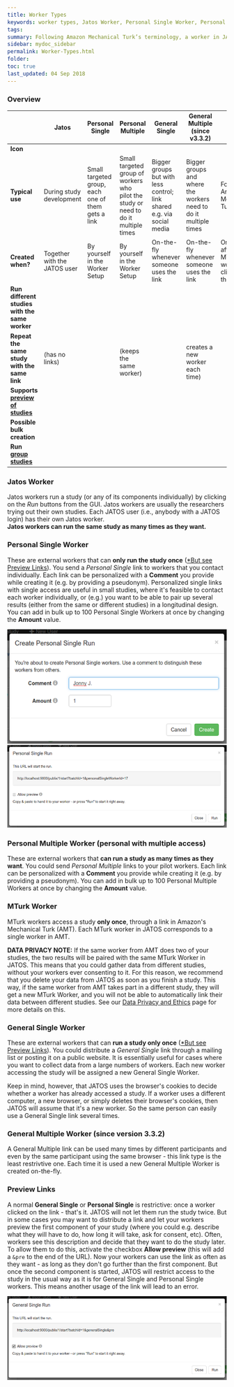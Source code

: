 ```yaml
---
title: Worker Types
keywords: worker types, Jatos Worker, Personal Single Worker, Personal Multiple Worker, MTurk Worker, General Single Worker, General Multiple Worker, MTurk Sandbox Worker, MTurk, Sandbox, General, Single, Multiple, Personal, Preview Links
tags:
summary: Following Amazon Mechanical Turk’s terminology, a worker in JATOS is a person who runs a study. Different worker types access a study in different ways. For example, some workers can run the same study multiple times, whereas others can do it only once. 
sidebar: mydoc_sidebar
permalink: Worker-Types.html
folder:
toc: true
last_updated: 04 Sep 2018
---
```


### Overview

| | Jatos             | Personal Single   | Personal Multiple | General Single    | General Multiple (since v3.3.2)  | MTurk            |
|-|-------------------|-------------------|-------------------|-------------------|-------------------|------------------|
| **Icon** | <span class="glyphicon glyphicon-wrench glyphicon-jatos"></span> | <span class="glyphicon glyphicon-leaf glyphicon-personal-single"></span> | <span class="glyphicon glyphicon-tree-deciduous glyphicon-personal-multiple"></span> | <span class="glyphicon glyphicon-glass glyphicon-general-single"></span> | <span class="glyphicon glyphicon-asterisk glyphicon-general-multiple"></span> | <span class="glyphicon glyphicon-knight glyphicon-mturk"></span> |
| **Typical use** | During study development | Small targeted group, each one of them gets a link | Small targeted group of workers who pilot the study or need to do it multiple times | Bigger groups but with less control; link shared e.g. via social media | Bigger groups and where the workers need to do it multiple times | For Amazon Mechanical Turk |
| **Created when?** | Together with the JATOS user | By yourself in the Worker Setup | By yourself in the Worker Setup | On-the-fly whenever someone uses the link | On-the-fly whenever someone uses the link | On-the-fly after a MTurk worker clicked on the HIT link |
| **Run different studies with the same worker** | <span class="glyphicon glyphicon-ok-sign"></span> | <span class="glyphicon glyphicon-remove-sign"></span> | <span class="glyphicon glyphicon-remove-sign"></span> | <span class="glyphicon glyphicon-remove-sign"></span> | <span class="glyphicon glyphicon-remove-sign"></span> | <span class="glyphicon glyphicon-ok-sign"></span> |
| **Repeat the same study with the same link** | (has no links) | <span class="glyphicon glyphicon-remove-sign"></span> | <span class="glyphicon glyphicon-ok-sign"></span><br>(keeps the same worker) | <span class="glyphicon glyphicon-remove-sign"></span> | <span class="glyphicon glyphicon-ok-sign"></span><br>creates a new worker each time) | <span class="glyphicon glyphicon-remove-sign"></span> |
| **Supports [preview of studies](Worker-Types.html#preview-links)** | <span class="glyphicon glyphicon-remove-sign"></span> | <span class="glyphicon glyphicon-ok-sign"></span> | <span class="glyphicon glyphicon-remove-sign"></span> | <span class="glyphicon glyphicon-ok-sign"></span> | <span class="glyphicon glyphicon-remove-sign"></span> | <span class="glyphicon glyphicon-remove-sign"></span> |
| **Possible bulk creation** | <span class="glyphicon glyphicon-remove-sign"></span> | <span class="glyphicon glyphicon-ok-sign"></span> | <span class="glyphicon glyphicon-ok-sign"></span> | <span class="glyphicon glyphicon-remove-sign"></span> | <span class="glyphicon glyphicon-remove-sign"></span> | <span class="glyphicon glyphicon-remove-sign"></span> |
| **Run [group studies](Example-Group-Studies)** | <span class="glyphicon glyphicon-ok-sign"></span> | <span class="glyphicon glyphicon-ok-sign"></span> | <span class="glyphicon glyphicon-ok-sign"></span> | <span class="glyphicon glyphicon-ok-sign"></span> | <span class="glyphicon glyphicon-ok-sign"></span> | <span class="glyphicon glyphicon-ok-sign"></span> |


### Jatos Worker
Jatos workers run a study (or any of its components individually) by clicking on the _Run_ buttons from the GUI. Jatos workers are usually the researchers trying out their own studies. Each JATOS user (i.e., anybody with a JATOS login) has their own Jatos worker.  
**Jatos workers can run the same study as many times as they want.**

### Personal Single Worker 
These are external workers that can **only run the study once** ([*But see Preview Links](#preview-links)).
You send a _Personal Single_ link to workers that you contact individually. Each link can be personalized with a **Comment** you provide while creating it (e.g. by providing a pseudonym). 
Personalized single links with single access are useful in small studies, where it's feasible to contact each worker individually, or (e.g.) you want to be able to pair up several results (either from the same or different studies) in a longitudinal design. You can add in bulk up to 100 Personal Single Workers at once by changing the **Amount** value.

![GUI Screenshot](images/create_personal_single_run.png)
![GUI Screenshot](images/view_personal_single_run.png)

### Personal Multiple Worker (personal with multiple access)
These are external workers that **can run a study as many times as they want**. You could send _Personal Multiple_ links to your pilot workers. Each link can be personalized with a **Comment** you provide while creating it (e.g. by providing a pseudonym). You can add in bulk up to 100 Personal Multiple Workers at once by changing the **Amount** value.

### MTurk Worker
MTurk workers access a study **only once**, through a link in Amazon's Mechanical Turk (AMT). Each MTurk worker in JATOS corresponds to a single worker in AMT. 

**DATA PRIVACY NOTE:** If the same worker from AMT does two of your studies, the two results will be paired with the same MTurk Worker in JATOS. This means that you could gather data from different studies, without your workers ever consenting to it. For this reason, we recommend that you delete your data from JATOS as soon as you finish a study. This way, if the same worker from AMT takes part in a different study, they will get a new MTurk Worker, and you will not be able to automatically link their data between different studies. See our [Data Privacy and Ethics](Data-Privacy-and-Ethics) page for more details on this.  

### General Single Worker 
These are external workers that can **run a study only once** ([*But see Preview Links](#preview-links)). You could distribute a _General Single_ link through a mailing list or posting it on a public website. It is essentially useful for cases where you want to collect data from a large numbers of workers. Each new worker accessing the study will be assigned a new General Single Worker. 

Keep in mind, however, that JATOS uses the browser's cookies to decide whether a worker has already accessed a study. If a worker uses a different computer, a new browser, or simply deletes their browser's cookies, then JATOS will assume that it's a new worker. So the same person can easily use a General Single link several times.  

### General Multiple Worker (since version 3.3.2)
A General Multiple link can be used many times by different participants and even by the same participant using the same browser - this link type is the least restrivtive one. Each time it is used a new General Multiple Worker is created on-the-fly.



### Preview Links
A normal **General Single** or **Personal Single** is restrictive: once a worker clicked on the link - that's it. JATOS will not let them run the study twice. But in some cases you may want to distribute a link and let your workers preview the first component of your study (where you could e.g. describe what they will have to do, how long it will take, ask for consent, etc). Often, workers see this description and decide that they want to do the study later. To allow them to do this, activate the checkbox **Allow preview** (this will add a `&pre` to the end of the URL). Now your workers can use the link as often as they want - as long as they don't go further than the first component. But once the second component is started, JATOS will restrict access to the study in the usual way as it is for General Single and Personal Single workers. This means another usage of the link will lead to an error.

![GUI Screenshot](images/preview_general_single_run.png)
